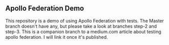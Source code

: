## Apollo Federation Demo

This repository is a demo of using Apollo Federation with tests. The Master branch doesn't have any, but please take a look at branches step-2 and step-3. This is a companion branch to a medium.com article about testing apollo federation. I will link it once it's published.
